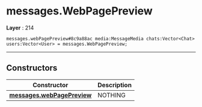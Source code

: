 # messages.WebPagePreview

**Layer** : 214

```tl
messages.webPagePreview#8c9a88ac media:MessageMedia chats:Vector<Chat> users:Vector<User> = messages.WebPagePreview;
```

---

## Constructors

| Constructor | Description |
| :---: | :--- |
| [**messages.webPagePreview**](constructor/messages.webPagePreview) | NOTHING |